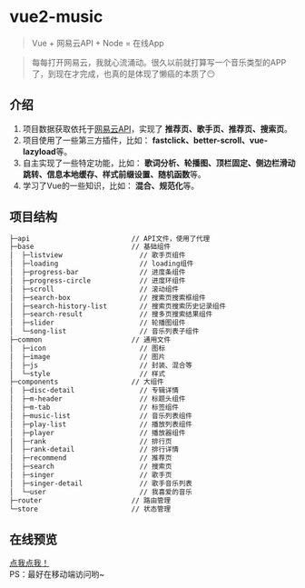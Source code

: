 # vue2-music

> Vue + 网易云API + Node = 在线App

> 每每打开网易云，我就心流涌动。很久以前就打算写一个音乐类型的APP了，到现在才完成，也真的是体现了懒癌的本质了:no_mouth:

## 介绍
1. 项目数据获取依托于[网易云API](https://binaryify.github.io/NeteaseCloudMusicApi/#/)，实现了 **推荐页、歌手页、推荐页、搜索页**。
2. 项目使用了一些第三方插件，比如： **fastclick、better-scroll、vue-lazyload**等。
3. 自主实现了一些特定功能，比如： **歌词分析、轮播图、顶栏固定、侧边栏滑动跳转、信息本地缓存、样式前缀设置、随机函数**等。
4. 学习了Vue的一些知识，比如： **混合、规范化**等。

## 项目结构

```bash
├─api                         // API文件，使用了代理
├─base                        // 基础组件
│  ├─listview                   // 歌手页组件
│  ├─loading                    // loading组件
│  ├─progress-bar               // 进度条组件
│  ├─progress-circle            // 进度环组件
│  ├─scroll                     // 滚动组件
│  ├─search-box                 // 搜索页搜索框组件
│  ├─search-history-list        // 搜索页搜索历史记录组件
│  ├─search-result              // 搜多页搜索结果组件
│  ├─slider                     // 轮播图组件
│  └─song-list                  // 音乐列表子组件
├─common                      // 通用文件
│  ├─icon                       // 图标
│  ├─image                      // 图片
│  ├─js                         // 封装、混合等
│  └─style                      // 样式
├─components                  // 大组件
│  ├─disc-detail                // 专辑详情
│  ├─m-header                   // 标题头组件
│  ├─m-tab                      // 标签组件
│  ├─music-list                 // 音乐列表组件
│  ├─play-list                  // 播放列表组件
│  ├─player                     // 播放器组件
│  ├─rank                       // 排行页
│  ├─rank-detail                // 排行详情
│  ├─recommend                  // 推荐页
│  ├─search                     // 搜索页
│  ├─singer                     // 歌手页
│  ├─singer-detail              // 歌手音乐列表
│  └─user                       // 我喜爱的音乐
├─router                      // 路由管理
└─store                       // 状态管理
```

## 在线预览
[点我点我！](http://vm.kokota.cn/#/recommend)  
PS：最好在移动端访问哟~
